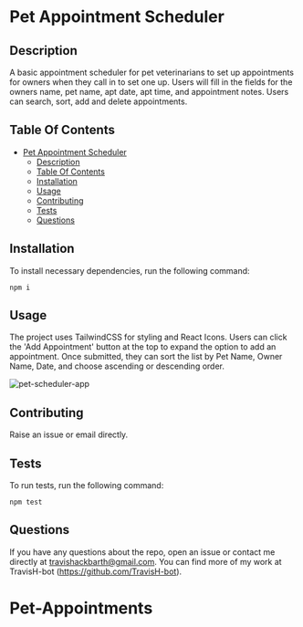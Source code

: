 # Pet Appointment Scheduler

## Description
A basic appointment scheduler for pet veterinarians to set up appointments for owners when they call in to set one up. Users will fill in the fields for the owners name, pet name, apt date, apt time, and appointment notes. Users can search, sort, add and delete appointments.

## Table Of Contents

- [Pet Appointment Scheduler](#pet-appointment-scheduler)
  - [Description](#description)
  - [Table Of Contents](#table-of-contents)
  - [Installation](#installation)
  - [Usage](#usage)
  - [Contributing](#contributing)
  - [Tests](#tests)
  - [Questions](#questions)

## Installation 

To install necessary dependencies, run the following command:

```
npm i
```

## Usage
The project uses TailwindCSS for styling and React Icons. Users can click the 'Add Appointment' button at the top to expand the option to add an appointment. Once submitted, they can sort the list by Pet Name, Owner Name, Date, and choose ascending or descending order.

![pet-scheduler-app](https://github.com/TravisH-bot/Pet-Appointments/assets/79767820/42314daf-bc93-4a9f-830b-4ec405bac902)

## Contributing
Raise an issue or email directly.

## Tests

To run tests, run the following command:

```
npm test
```

## Questions
If you have any questions about the repo, open an issue or contact me directly at travishackbarth@gmail.com. You can find more of my work at TravisH-bot (https://github.com/TravisH-bot).

# Pet-Appointments
